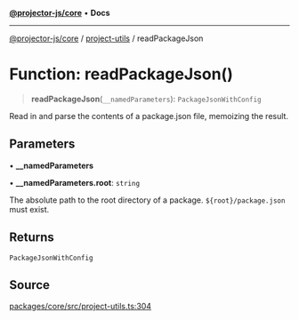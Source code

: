 [**@projector-js/core**](../../README.md) • **Docs**

***

[@projector-js/core](../../README.md) / [project-utils](../README.md) / readPackageJson

# Function: readPackageJson()

> **readPackageJson**(`__namedParameters`): `PackageJsonWithConfig`

Read in and parse the contents of a package.json file, memoizing the result.

## Parameters

• **\_\_namedParameters**

• **\_\_namedParameters.root**: `string`

The absolute path to the root directory of a package.
`${root}/package.json` must exist.

## Returns

`PackageJsonWithConfig`

## Source

[packages/core/src/project-utils.ts:304](https://github.com/Xunnamius/projector/blob/eaae74353ca5b35a9a0ca3db8a554376fec1dd9b/packages/core/src/project-utils.ts#L304)
